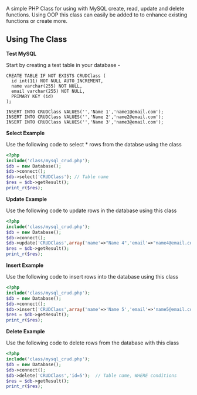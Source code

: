 A simple PHP Class for using with MySQL create, read, update and delete functions. Using OOP this class can easily be added to to enhance existing functions or create more.

**Using The Class**
--


**Test MySQL**

Start by creating a test table in your database -

```mysql
CREATE TABLE IF NOT EXISTS CRUDClass (
  id int(11) NOT NULL AUTO_INCREMENT,
  name varchar(255) NOT NULL,
  email varchar(255) NOT NULL,
  PRIMARY KEY (id)
);

INSERT INTO CRUDClass VALUES('','Name 1','name1@email.com');
INSERT INTO CRUDClass VALUES('','Name 2','name2@email.com');
INSERT INTO CRUDClass VALUES('','Name 3','name3@email.com');
```

**Select Example**

Use the following code to select * rows from the databse using the class

```php
<?php
include('class/mysql_crud.php');
$db = new Database();
$db->connect();
$db->select('CRUDClass'); // Table name
$res = $db->getResult();
print_r($res);
```

**Update Example**

Use the following code to update rows in the database using this class

```php
<?php
include('class/mysql_crud.php');
$db = new Database();
$db->connect();
$db->update('CRUDClass',array('name'=>"Name 4",'email'=>"name4@email.com"),'id="1" AND name="Name 1"'); // Table name, column names and values, WHERE conditions
$res = $db->getResult();
print_r($res);
```

**Insert Example**

Use the following code to insert rows into the database using this class

```php
<?php
include('class/mysql_crud.php');
$db = new Database();
$db->connect();
$db->insert('CRUDClass',array('name'=>'Name 5','email'=>'name5@email.com'));  // Table name, column names and respective values
$res = $db->getResult();  
print_r($res);
```

**Delete Example**

Use the following code to delete rows from the database with this class

```php
<?php
include('class/mysql_crud.php');
$db = new Database();
$db->connect();
$db->delete('CRUDClass','id=5');  // Table name, WHERE conditions
$res = $db->getResult();  
print_r($res);
```